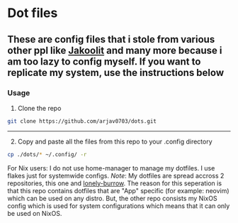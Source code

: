 # Dot files
These are config files that i stole from various other ppl like [Jakoolit](https://github.com/Jakoolit) and many more because i am too lazy to config myself. If you want to replicate my system, use the instructions below
---
### Usage
1. Clone the repo
```bash
git clone https://github.com/arjav0703/dots.git
```
---

2. Copy and paste all the files from this repo to your .config directory
```bash
cp ./dots/* ~/.config/ -r
```
For Nix users: I do not use home-manager to manage my dotfiles. I use flakes just for systemwide configs.
*Note*: My dotfiles are spread accross 2 repositories, this one and [lonely-burrow](https://github.com/arjav0703/lonely-burrow). The reason for this seperation is that this repo contains dotfiles that are "App" specific (for example: neovim) which can be used on any distro. But, the other repo consists my NixOS config which is used for system configurations which means that it can only be used on NixOS.
